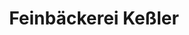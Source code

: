 ---
title: "Feinbäckerei Keßler"
url: /lichtentanne/feinbaeckerei-kessler-juri-gagarin-strasse/
shop: Bäckerei
---
